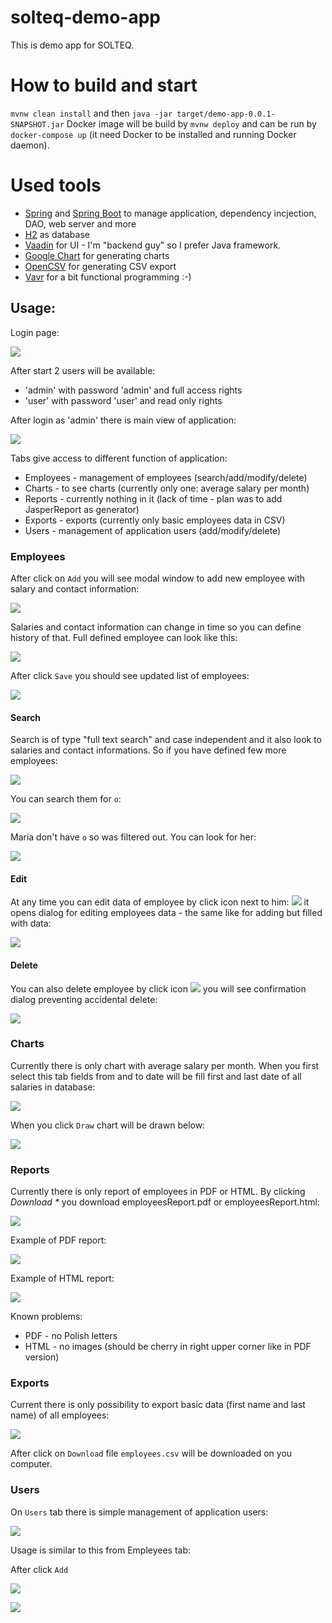# solteq-demo-app

This is demo app for SOLTEQ.

# How to build and start

`mvnw clean install` and then `java -jar target/demo-app-0.0.1-SNAPSHOT.jar`
Docker image will be build by `mvnw deploy` and can be run by `docker-compose up`
(it need Docker to be installed and running Docker daemon).

# Used tools

* [Spring](https://spring.io/) and [Spring Boot](https://start.spring.io) to manage application, dependency incjection, DAO, web server and more
* [H2](http://www.h2database.com/html/main.html) as database 
* [Vaadin](https://vaadin.com) for UI - I'm "backend guy" so I prefer Java framework.
* [Google Chart](https://developers.google.com/chart) for generating charts
* [OpenCSV](http://opencsv.sourceforge.net) for generating CSV export 
* [Vavr](http://www.vavr.io) for a bit functional programming :-) 

## Usage:

Login page:

![](images/login.png)

After start 2 users will be available:
* 'admin' with password 'admin' and full access rights
* 'user' with password 'user' and read only rights

After login as 'admin' there is main view of application:

![](images/employees_tab.png)

Tabs give access to different function of application:
* Employees - management of employees (search/add/modify/delete)
* Charts - to see charts (currently only one: average salary per month)
* Reports - currently nothing in it (lack of time - plan was to add JasperReport as generator)
* Exports - exports (currently only basic employees data in CSV)
* Users - management of application users (add/modify/delete)

### Employees

After click on `Add` you will see modal window to add new employee with salary and contact information:

![](images/add_new_employee.png)

Salaries and contact information can change in time so you can define history of that. Full defined
employee can look like this:

![](images/add_new_employee_before_save.png)

After click `Save` you should see updated list of employees:

![](images/employees_affter_add_new_employee.png)

#### Search

Search is of type "full text search" and case independent and it also look to salaries and contact informations.
So if you have defined few more employees:

![](images/few_more_employees.png)

You can search them for `o`:

![](images/employees_search_by_o.png)

Maria don't have `o` so was filtered out. You can look for her:

![](images/look_for_maria.png)

#### Edit

At any time you can edit data of employee by click icon next to him: ![](images/edit_icon.png) 
it opens dialog for editing employees data - the same like for adding but filled with data:

![](images/add_new_employee_before_save.png)

#### Delete

You can also delete employee by click icon ![](images/delete_icon.png) you will see confirmation dialog
preventing accidental delete:

![](images/are_you_sure_window.png) 

### Charts

Currently there is only chart with average salary per month. When you first select this tab 
fields from and to date will be fill first and last date of all salaries in database:

![](images/charts_first_time.png)

When you click `Draw` chart will be drawn below:

![](images/chart_drown.png)

### Reports

Currently there is only report of employees in PDF or HTML. By clicking _Download *_ you 
download employeesReport.pdf or employeesReport.html:

![](images/reports_tab.png)

Example of PDF report:

![](images/employee_report_pdf.png)

Example of HTML report:

![](images/employee_report_html.png)

Known problems:
* PDF - no Polish letters
* HTML - no images (should be cherry in right upper corner like in PDF version)


### Exports

Current there is only possibility to export basic data (first name and last name) of all employees:

![](images/exports.png)

After click on `Download` file `employees.csv` will be downloaded on you computer.

### Users

On `Users` tab there is simple management of application users:

![](images/users.png)

Usage is similar to this from Empleyees tab:

After click `Add`

![](images/new_user.png)

![](images/users_after_add_new.png)

  